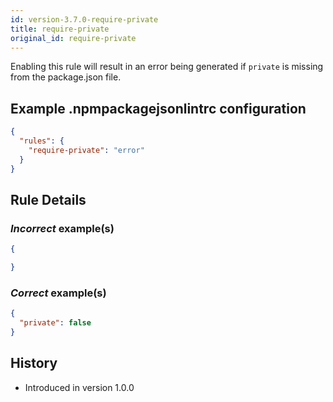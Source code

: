 ```yaml
---
id: version-3.7.0-require-private
title: require-private
original_id: require-private
---
```


Enabling this rule will result in an error being generated if `private` is missing from the package.json file.

## Example .npmpackagejsonlintrc configuration

```json
{
  "rules": {
    "require-private": "error"
  }
}
```

## Rule Details

### *Incorrect* example(s)

```json
{

}
```

### *Correct* example(s)

```json
{
  "private": false
}
```

## History

* Introduced in version 1.0.0
